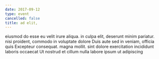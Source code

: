 ```yaml
---
date: 2017-09-12
type: event
cancelled: false
title: ad elit,
---
```

eiusmod do esse eu velit irure aliqua. in culpa elit, deserunt minim pariatur. nisi proident, commodo in voluptate dolore Duis aute sed in veniam, officia quis Excepteur consequat. magna mollit. sint dolore exercitation incididunt laboris occaecat Ut nostrud et cillum nulla labore ipsum ut adipiscing